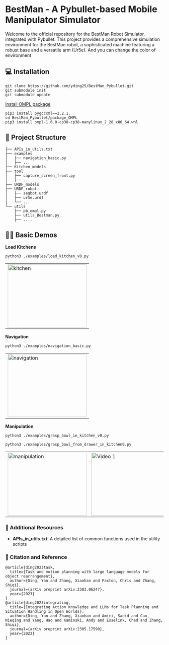 # BestMan - A Pybullet-based Mobile Manipulator Simulator

Welcome to the official repository for the BestMan Robot Simulator, integrated with Pybullet. This project provides a comprehensive simulation environment for the BestMan robot, a sophisticated machine featuring a robust base and a versatile arm (Ur5e). And you can change the color of environment



## 💻 Installation

```
git clone https://github.com/yding25/BestMan_Pybullet.git
git submodule init
git submodule update
```

[Install OMPL package](https://github.com/ompl/ompl/releases/tag/prerelease)
```
pip3 install pygccxml==2.2.1.
cd BestMan_Pybullet/package_OMPL
pip3 install ompl-1.6.0-cp38-cp38-manylinux_2_28_x86_64.whl
```


## :mag_right: Project Structure
```
├── APIs_in_utils.txt
├── examples
│   ├── navigation_basic.py
│   ├── ...
├── Kitchen_models
├── tool
│   ├── capture_screen_front.py
│   ├── ...
├── URDF_models
├── URDF_robot
│   ├── segbot.urdf
│   ├── ur5e.urdf
│   └── ...
└── utils
    ├── pb_ompl.py
    ├── utils_Bestman.py
    ├── ....
```

## 👨‍💻 Basic Demos

**Load Kitchens**

```
python3 ./examples/load_kitchen_v0.py
```
<table>
  <tr>
    <td>
      <a href="https://www.youtube.com/watch?v=hes7J-uy2DU">
        <img src="https://img.youtube.com/vi/hes7J-uy2DU/0.jpg" alt="kitchen"     width="250" height="200">
      </a>
    </td>
  </tr>
</table>

**Navigation**

```
python3 ./examples/navigation_basic.py
```
<table>
  <tr>
    <td>
      <a href="https://www.youtube.com/watch?v=_tVbxgiM-5Q">
          <img src="https://img.youtube.com/vi/_tVbxgiM-5Q/0.jpg" alt="navigation" width="250" height="200">
      </a>
    </td>
  </tr>
</table>

**Manipulation**

```
python3 ./examples/grasp_bowl_in_kitchen_v0.py
```

```
python3 ./examples/grasp_bowl_from_drawer_in_kitchen0.py
```

<table>
  <tr>
    <td>
      <a href="https://www.youtube.com/watch?v=XnmEqOgxNM4">
        <img src="https://img.youtube.com/vi/XnmEqOgxNM4/0.jpg" alt="manipulation" width="250" height="200">
      </a>
    </td>
    <td>
      <a href="https://www.youtube.com/watch?v=f25d4N_Lv9w">
        <img src="https://img.youtube.com/vi/f25d4N_Lv9w/0.jpg" alt="Video 1" width="250" height="200">
      </a>
    </td>
    <td>
      <a href="https://www.youtube.com/watch?v=7gbh2OGFkCk">
        <img src="https://img.youtube.com/vi/7gbh2OGFkCk/0.jpg" alt="Video 2" width="250" height="200">
      </a>
    </td>
  </tr>
</table>

<!-- <a href="https://www.youtube.com/watch?v=f25d4N_Lv9w">
    <img src="https://img.youtube.com/vi/f25d4N_Lv9w/0.jpg" alt="OMPL" width="300" height="200">
</a>

<a href="https://www.youtube.com/watch?v=7gbh2OGFkCk">
    <img src="https://img.youtube.com/vi/7gbh2OGFkCk/0.jpg" alt="OMPL" width="300" height="200">
</a> -->

###  :blue_book: Additional Resources

- **APIs_in_utils.txt**: A detailed list of common functions used in the utility scripts


###  🚀 Citation and Reference
```
@article{ding2023task,
  title={Task and motion planning with large language models for object rearrangement},
  author={Ding, Yan and Zhang, Xiaohan and Paxton, Chris and Zhang, Shiqi},
  journal={arXiv preprint arXiv:2303.06247},
  year={2023}
}
@article{ding2023integrating,
  title={Integrating Action Knowledge and LLMs for Task Planning and Situation Handling in Open Worlds},
  author={Ding, Yan and Zhang, Xiaohan and Amiri, Saeid and Cao, Nieqing and Yang, Hao and Kaminski, Andy and Esselink, Chad and Zhang, Shiqi},
  journal={arXiv preprint arXiv:2305.17590},
  year={2023}
}
```
